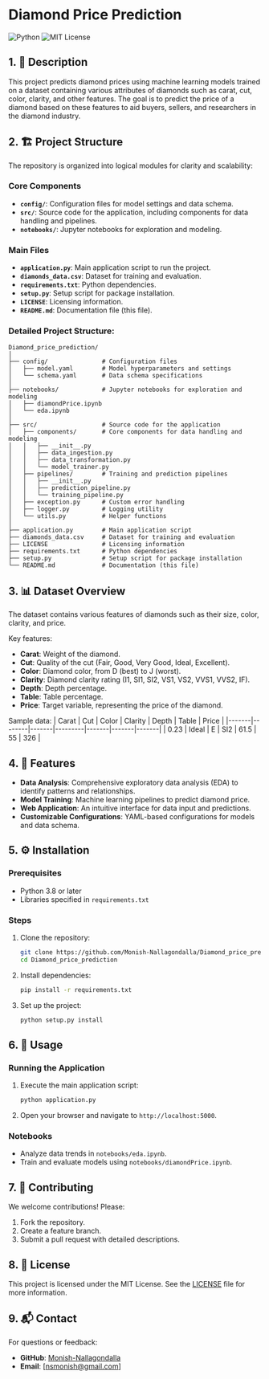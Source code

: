 # Diamond Price Prediction

![Python](https://img.shields.io/badge/Language-Python-blue) ![MIT License](https://img.shields.io/badge/License-MIT-green)

## 1. 📜 Description
This project predicts diamond prices using machine learning models trained on a dataset containing various attributes of diamonds such as carat, cut, color, clarity, and other features. The goal is to predict the price of a diamond based on these features to aid buyers, sellers, and researchers in the diamond industry.

## 2. 🏗️ Project Structure
The repository is organized into logical modules for clarity and scalability:

### Core Components
- **`config/`**: Configuration files for model settings and data schema.
- **`src/`**: Source code for the application, including components for data handling and pipelines.
- **`notebooks/`**: Jupyter notebooks for exploration and modeling.

### Main Files
- **`application.py`**: Main application script to run the project.
- **`diamonds_data.csv`**: Dataset for training and evaluation.
- **`requirements.txt`**: Python dependencies.
- **`setup.py`**: Setup script for package installation.
- **`LICENSE`**: Licensing information.
- **`README.md`**: Documentation file (this file).

### Detailed Project Structure:

```plaintext
Diamond_price_prediction/
│
├── config/               # Configuration files
│   ├── model.yaml        # Model hyperparameters and settings
│   └── schema.yaml       # Data schema specifications
│
├── notebooks/            # Jupyter notebooks for exploration and modeling
│   ├── diamondPrice.ipynb
│   └── eda.ipynb
│
├── src/                  # Source code for the application
│   ├── components/       # Core components for data handling and modeling
│   │   ├── __init__.py
│   │   ├── data_ingestion.py
│   │   ├── data_transformation.py
│   │   └── model_trainer.py
│   ├── pipelines/        # Training and prediction pipelines
│   │   ├── __init__.py
│   │   ├── prediction_pipeline.py
│   │   └── training_pipeline.py
│   ├── exception.py      # Custom error handling
│   ├── logger.py         # Logging utility
│   └── utils.py          # Helper functions
│
├── application.py        # Main application script
├── diamonds_data.csv     # Dataset for training and evaluation
├── LICENSE               # Licensing information
├── requirements.txt      # Python dependencies
├── setup.py              # Setup script for package installation
└── README.md             # Documentation (this file)
```

## 3.  📊 Dataset Overview
The dataset contains various features of diamonds such as their size, color, clarity, and price.

Key features:
- **Carat**: Weight of the diamond.
- **Cut**: Quality of the cut (Fair, Good, Very Good, Ideal, Excellent).
- **Color**: Diamond color, from D (best) to J (worst).
- **Clarity**: Diamond clarity rating (I1, SI1, SI2, VS1, VS2, VVS1, VVS2, IF).
- **Depth**: Depth percentage.
- **Table**: Table percentage.
- **Price**: Target variable, representing the price of the diamond.

Sample data:
| Carat | Cut    | Color | Clarity | Depth | Table | Price |
|-------|--------|-------|---------|-------|-------|-------|
| 0.23  | Ideal  | E     | SI2     | 61.5  | 55    | 326   |

## 4.  🚀 Features
- **Data Analysis**: Comprehensive exploratory data analysis (EDA) to identify patterns and relationships.
- **Model Training**: Machine learning pipelines to predict diamond price.
- **Web Application**: An intuitive interface for data input and predictions.
- **Customizable Configurations**: YAML-based configurations for models and data schema.

## 5.  ⚙️ Installation
### Prerequisites
- Python 3.8 or later
- Libraries specified in `requirements.txt`

### Steps
1. Clone the repository:
   ```bash
   git clone https://github.com/Monish-Nallagondalla/Diamond_price_prediction.git
   cd Diamond_price_prediction
   ```
2. Install dependencies:
   ```bash
   pip install -r requirements.txt
   ```

3. Set up the project:
   ```bash
   python setup.py install
   ```

## 6. 📂 Usage
### Running the Application
1. Execute the main application script:
   ```bash
   python application.py
   ```
2. Open your browser and navigate to `http://localhost:5000`.

### Notebooks
- Analyze data trends in `notebooks/eda.ipynb`.
- Train and evaluate models using `notebooks/diamondPrice.ipynb`.

## 7. 🤝 Contributing
We welcome contributions! Please:
1. Fork the repository.
2. Create a feature branch.
3. Submit a pull request with detailed descriptions.

## 8. 📝 License
This project is licensed under the MIT License. See the [LICENSE](./LICENSE) file for more information.

## 9. 📬 Contact
For questions or feedback:
- **GitHub**: [Monish-Nallagondalla](https://github.com/Monish-Nallagondalla)
- **Email**: [nsmonish@gmail.com]
```
